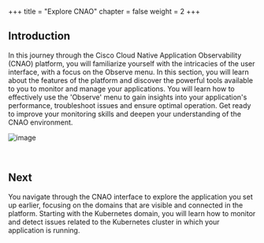 +++
title = "Explore CNAO"
chapter = false
weight = 2
+++

## Introduction

In this journey through the Cisco Cloud Native Application Observability (CNAO) platform, you will familiarize yourself with the intricacies of the user interface, with a focus on the Observe menu. In this section, you will learn about the features of the platform and discover the powerful tools available to you to monitor and manage your applications. You will learn how to effectively use the 'Observe' menu to gain insights into your application's performance, troubleshoot issues and ensure optimal operation. Get ready to improve your monitoring skills and deepen your understanding of the CNAO environment.

![image](/images/31_explore_ui/ui_initial.png)

<br>

## Next <span style="color: #143c76;"><i class='fas fa-cog fa-spin fa-sm'></i></span>&nbsp;

You navigate through the CNAO interface to explore the application you set up earlier, focusing on the domains that are visible and connected in the platform. Starting with the Kubernetes domain, you will learn how to monitor and detect issues related to the Kubernetes cluster in which your application is running.

<br>

